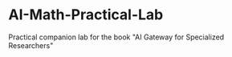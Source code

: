# AI-Math-Practical-Lab
Practical companion lab for the book "AI Gateway for Specialized Researchers"
